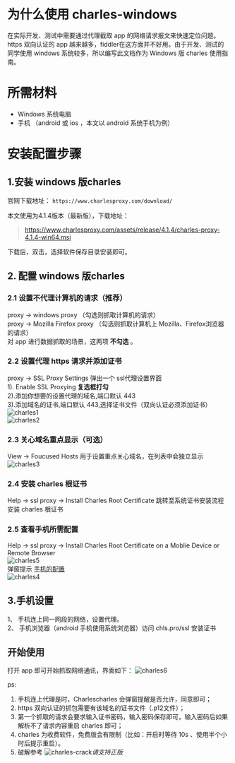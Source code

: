# 为什么使用 charles-windows
在实际开发、测试中需要通过代理截取 app 的网络请求报文来快速定位问题。https 双向认证的 app 越来越多，fiddler在这方面并不好用。由于开发、测试的同学使用 windows 系统较多，所以编写此文档作为 Windows 版 charles 使用指南。

# 所需材料
- Windows 系统电脑
- 手机 （android 或 ios ，本文以 android 系统手机为例）

# 安装配置步骤

## 1.安装 windows 版charles

官网下载地址：
` https://www.charlesproxy.com/download/ `

本文使用为4.1.4版本（最新版），下载地址： 

> https://www.charlesproxy.com/assets/release/4.1.4/charles-proxy-4.1.4-win64.msi

下载后，双击，选择软件保存目录安装即可。

## 2. 配置 windows 版charles
### 2.1 设置不代理计算机的请求（**推荐**）
proxy -> windows proxy   （勾选则抓取计算机的请求）    
  proxy -> Mozilla Firefox proxy （勾选则抓取计算机上 Mozilla、Firefox浏览器的请求）    
  对 app 进行数据抓取的场景，这两项  **不勾选**  。  

### 2.2 设置代理 https 请求并添加证书
proxy -> SSL Proxy Settings 弹出一个 ssl代理设置界面    
    1). Enable SSL Proxying **复选框打勾**    
    2).添加你想要的设置代理的域名,端口默认 443    
    3).添加域名的证书,端口默认 443,选择证书文件（双向认证必须添加证书）    
    ![charles1][1]    
    ![charles2][charles2] 

### 2.3 关心域名重点显示（可选）
View -> Foucused Hosts 用于设置重点关心域名，在列表中会独立显示    
![charles3][charles3]

### 2.4 安装 charles 根证书
Help -> ssl proxy -> Install Charles Root Certificate 
    跳转至系统证书安装流程 安装 charles 根证书

### 2.5 查看手机所需配置
Help -> ssl proxy -> Install Charles Root Certificate on a Moblie Device or Remote Browser    
![charles5][charles5]    
弹窗提示 [手机的配置](/Systems/GAP/Charles-Windows#手机设置/)    
![charles4][charles4]

## 3.手机设置
1、 手机连上同一网段的网络，设置代理。    
2、 手机浏览器（android 手机使用系统浏览器）访问 chls.pro/ssl 安装证书    

## 开始使用
打开 app 即可开始抓取网络通讯，界面如下：
![charles6][charles6]


ps:  

1. 手机连上代理是时，Charlescharles 会弹窗提醒是否允许，同意即可；
2. https 双向认证的抓包需要有该域名的证书文件（.p12文件）；     
3. 第一个抓取的请求会要求输入证书密码，输入密码保存即可，输入密码后如果解析不了请求内容重启 charles 即可；    
4. charles 为收费软件，免费版会有限制（比如：开启时等待 10s 、使用半个小时后提示重启）。    
5. 破解参考 ![charles-crack][7]*请支持正版*













[1]:https://raw.githubusercontent.com/tianqing2117/DailyProgress/master/image/charles/add-ssl-proxying.png
[charles2]:https://raw.githubusercontent.com/tianqing2117/DailyProgress/master/image/charles/add-client-certificates.png
[charles3]:https://raw.githubusercontent.com/tianqing2117/DailyProgress/master/image/charles/focused-hosts.png
[charles4]:https://raw.githubusercontent.com/tianqing2117/DailyProgress/master/image/charles/alert.png
[charles5]:https://raw.githubusercontent.com/tianqing2117/DailyProgress/master/image/charles/use-in-phone.png
[charles6]:https://raw.githubusercontent.com/tianqing2117/DailyProgress/master/image/charles/start-use.png
[7]:https://github.com/8enet/Charles-Crack